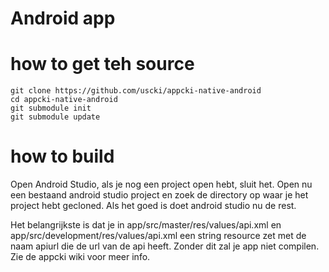 # Android app

# how to get teh source

    git clone https://github.com/uscki/appcki-native-android
    cd appcki-native-android
    git submodule init
    git submodule update

# how to build

Open Android Studio, als je nog een project open hebt, sluit het. Open nu een bestaand android studio project en zoek de directory op waar je het project hebt gecloned. Als het goed is doet android studio nu de rest.

Het belangrijkste is dat je in app/src/master/res/values/api.xml en app/src/development/res/values/api.xml een string resource zet met de naam apiurl die de url van de api heeft. Zonder dit zal je app niet compilen. Zie de appcki wiki voor meer info.
